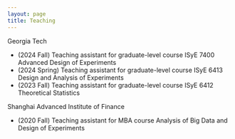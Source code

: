 ```yaml
---
layout: page
title: Teaching
---
```


Georgia Tech
 - (2024 Fall) Teaching assistant for graduate-level course ISyE 7400 Advanced Design of Experiments
 - (2024 Spring) Teaching assistant for graduate-level course ISyE 6413 Design and Analysis of Experiments
 - (2023 Fall) Teaching assistant for graduate-level course ISyE 6412 Theoretical Statistics

Shanghai Advanced Institute of Finance
 - (2020 Fall) Teaching assistant for MBA course Analysis of Big Data and Design of Experiments
